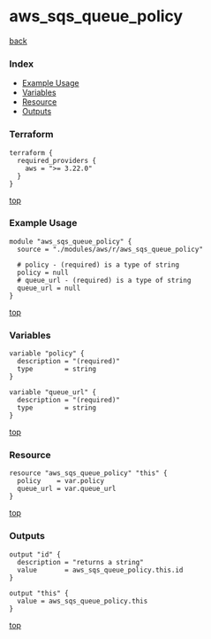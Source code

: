 # aws_sqs_queue_policy

[back](../aws.md)

### Index

- [Example Usage](#example-usage)
- [Variables](#variables)
- [Resource](#resource)
- [Outputs](#outputs)

### Terraform

```hcl
terraform {
  required_providers {
    aws = ">= 3.22.0"
  }
}
```

[top](#index)

### Example Usage

```hcl
module "aws_sqs_queue_policy" {
  source = "./modules/aws/r/aws_sqs_queue_policy"

  # policy - (required) is a type of string
  policy = null
  # queue_url - (required) is a type of string
  queue_url = null
}
```

[top](#index)

### Variables

```hcl
variable "policy" {
  description = "(required)"
  type        = string
}

variable "queue_url" {
  description = "(required)"
  type        = string
}
```

[top](#index)

### Resource

```hcl
resource "aws_sqs_queue_policy" "this" {
  policy    = var.policy
  queue_url = var.queue_url
}
```

[top](#index)

### Outputs

```hcl
output "id" {
  description = "returns a string"
  value       = aws_sqs_queue_policy.this.id
}

output "this" {
  value = aws_sqs_queue_policy.this
}
```

[top](#index)